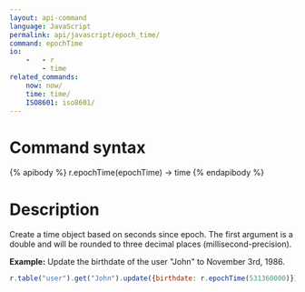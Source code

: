 ```yaml
---
layout: api-command 
language: JavaScript
permalink: api/javascript/epoch_time/
command: epochTime
io:
    -   - r
        - time
related_commands:
    now: now/
    time: time/
    ISO8601: iso8601/
---
```


# Command syntax #

{% apibody %}
r.epochTime(epochTime) &rarr; time
{% endapibody %}

# Description #

Create a time object based on seconds since epoch. The first argument is a double and
will be rounded to three decimal places (millisecond-precision).

__Example:__ Update the birthdate of the user "John" to November 3rd, 1986.

```js
r.table("user").get("John").update({birthdate: r.epochTime(531360000)}).run(conn, callback)
```
